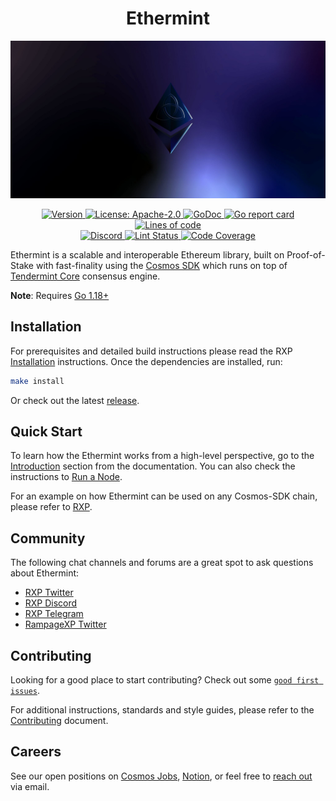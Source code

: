 <!--
parent:
  order: false
-->

<div align="center">
  <h1> Ethermint </h1>
</div>

![banner](docs/ethermint.jpg)

<div align="center">
  <a href="https://github.com/RAMPAGEXP/ethermint/releases/latest">
    <img alt="Version" src="https://img.shields.io/github/tag/RAMPAGEXP/ethermint.svg" />
  </a>
  <a href="https://github.com/RAMPAGEXP/ethermint/blob/main/LICENSE">
    <img alt="License: Apache-2.0" src="https://img.shields.io/github/license/RAMPAGEXP/ethermint.svg" />
  </a>
  <a href="https://pkg.go.dev/github.com/RAMPAGEXP/ethermint">
    <img alt="GoDoc" src="https://godoc.org/github.com/RAMPAGEXP/ethermint?status.svg" />
  </a>
  <a href="https://goreportcard.com/report/github.com/RAMPAGEXP/ethermint">
    <img alt="Go report card" src="https://goreportcard.com/badge/github.com/RAMPAGEXP/ethermint"/>
  </a>
  <a href="https://bestpractices.coreinfrastructure.org/projects/5018">
    <img alt="Lines of code" src="https://img.shields.io/tokei/lines/github/RAMPAGEXP/ethermint">
  </a>
</div>
<div align="center">
  <a href="https://discord.gg/trje9XuAmy">
    <img alt="Discord" src="https://img.shields.io/discord/809048090249134080.svg" />
  </a>
  <a href="https://github.com/RAMPAGEXP/ethermint/actions?query=branch%3Amain+workflow%3ALint">
    <img alt="Lint Status" src="https://github.com/RAMPAGEXP/ethermint/actions/workflows/lint.yml/badge.svg?branch=main" />
  </a>
  <a href="https://codecov.io/gh/RAMPAGEXP/ethermint">
    <img alt="Code Coverage" src="https://codecov.io/gh/RAMPAGEXP/ethermint/branch/main/graph/badge.svg" />
  </a>
</div>

Ethermint is a scalable and interoperable Ethereum library, built on Proof-of-Stake with fast-finality using the [Cosmos SDK](https://github.com/cosmos/cosmos-sdk/) which runs on top of [Tendermint Core](https://github.com/tendermint/tendermint) consensus engine.

**Note**: Requires [Go 1.18+](https://golang.org/dl/)

## Installation

For prerequisites and detailed build instructions please read the RXP [Installation](https://rxp.dev/quickstart/installation.html) instructions. Once the dependencies are installed, run:

```bash
make install
```

Or check out the latest [release](https://github.com/RAMPAGEXP/ethermint/releases).

## Quick Start

To learn how the Ethermint works from a high-level perspective, go to the [Introduction](https://rxp.dev/intro/overview.html) section from the documentation. You can also check the instructions to [Run a Node](https://rxp.dev/quickstart/run_node.html).

For an example on how Ethermint can be used on any Cosmos-SDK chain, please refer to [RXP](https://www.github.com/RAMPAGEXP/rxp).

## Community

The following chat channels and forums are a great spot to ask questions about Ethermint:

- [RXP Twitter](https://twitter.com/RXPOrg)
- [RXP Discord](https://discord.gg/trje9XuAmy)
- [RXP Telegram](https://t.me/RXPOrg)
- [RampageXP Twitter](https://twitter.com/RampageXPHQ)

## Contributing

Looking for a good place to start contributing? Check out some [`good first issues`](https://github.com/RAMPAGEXP/ethermint/issues?q=is%3Aopen+is%3Aissue+label%3A%22good+first+issue%22).

For additional instructions, standards and style guides, please refer to the [Contributing](./CONTRIBUTING.md) document.

## Careers

See our open positions on [Cosmos Jobs](https://jobs.cosmos.network/project/rxp-d0sk1uxuh-remote/), [Notion](https://RAMPAGEXP.notion.site), or feel free to [reach out](mailto:careers@thars.is) via email.
